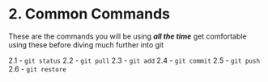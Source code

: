 # 2. Common Commands

These are the commands you will be using ***all the time*** get comfortable using these before diving much further into git

2.1 - `git status`
2.2 - `git pull`
2.3 - `git add`
2.4 - `git commit`
2.5 - `git push`
2.6 - `git restore`
